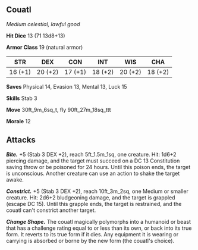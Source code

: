 ## Couatl

*Medium celestial, lawful good*

**Hit Dice** 13 (71 13d8+13)

**Armor Class** 19 (natural armor)

| STR     | DEX     | CON     | INT     | WIS     | CHA     |
|---------|---------|---------|---------|---------|---------|
| 16 (+1) | 20 (+2) | 17 (+1) | 18 (+2) | 20 (+2) | 18 (+2) |

**Saves** Physical 14, Evasion 13, Mental 13, Luck 15

**Skills** Stab 3

**Move** 30ft\_9m\_6sq\_t, fly 90ft\_27m\_18sq\_ttt

**Morale** 12

## Attacks

***Bite.*** +5 (Stab 3 DEX +2), reach 5ft\_1.5m\_1sq, one creature. Hit: 1d6+2 piercing damage, and the target must succeed on a DC 13 Constitution saving throw or be poisoned for 24 hours. Until this poison ends, the target is unconscious. Another creature can use an action to shake the target awake.

***Constrict.*** +5 (Stab 3 DEX +2), reach 10ft\_3m\_2sq, one Medium or smaller creature. Hit: 2d6+2 bludgeoning damage, and the target is grappled (escape DC 15). Until this grapple ends, the target is restrained, and the couatl can't constrict another target.

***Change Shape.*** The couatl magically polymorphs into a humanoid or beast that has a challenge rating equal to or less than its own, or back into its true form. It reverts to its true form if it dies. Any equipment it is wearing or carrying is absorbed or borne by the new form (the couatl's choice).


